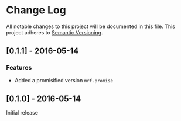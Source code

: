 # Change Log
All notable changes to this project will be documented in this file.
This project adheres to [Semantic Versioning](http://semver.org/).

## [0.1.1] - 2016-05-14

### Features

- Added a promisified version `mrf.promise` 

## [0.1.0] - 2016-05-14

Initial release

